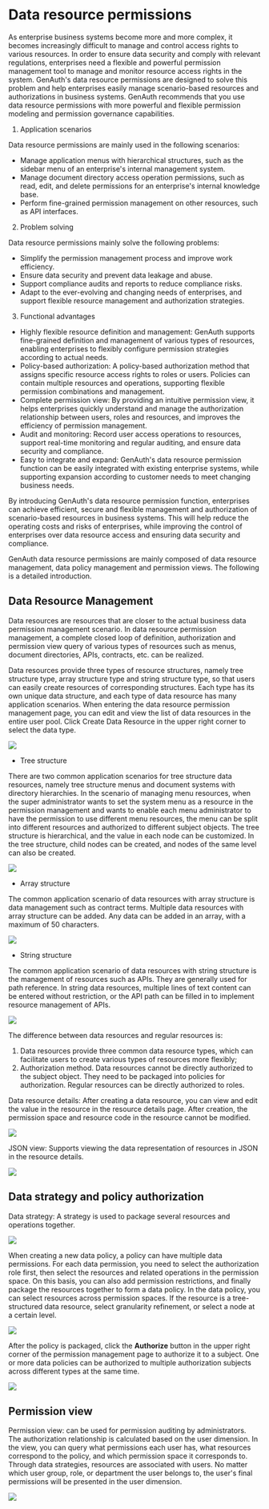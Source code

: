 # Data resource permissions

As enterprise business systems become more and more complex, it becomes increasingly difficult to manage and control access rights to various resources. In order to ensure data security and comply with relevant regulations, enterprises need a flexible and powerful permission management tool to manage and monitor resource access rights in the system. GenAuth's data resource permissions are designed to solve this problem and help enterprises easily manage scenario-based resources and authorizations in business systems. GenAuth recommends that you use data resource permissions with more powerful and flexible permission modeling and permission governance capabilities.

1. Application scenarios

Data resource permissions are mainly used in the following scenarios:

- Manage application menus with hierarchical structures, such as the sidebar menu of an enterprise's internal management system.
- Manage document directory access operation permissions, such as read, edit, and delete permissions for an enterprise's internal knowledge base.
- Perform fine-grained permission management on other resources, such as API interfaces.

2. Problem solving

Data resource permissions mainly solve the following problems:

- Simplify the permission management process and improve work efficiency.
- Ensure data security and prevent data leakage and abuse.
- Support compliance audits and reports to reduce compliance risks.
- Adapt to the ever-evolving and changing needs of enterprises, and support flexible resource management and authorization strategies.

3. Functional advantages

- Highly flexible resource definition and management: GenAuth supports fine-grained definition and management of various types of resources, enabling enterprises to flexibly configure permission strategies according to actual needs.
- Policy-based authorization: A policy-based authorization method that assigns specific resource access rights to roles or users. Policies can contain multiple resources and operations, supporting flexible permission combinations and management.
- Complete permission view: By providing an intuitive permission view, it helps enterprises quickly understand and manage the authorization relationship between users, roles and resources, and improves the efficiency of permission management.
- Audit and monitoring: Record user access operations to resources, support real-time monitoring and regular auditing, and ensure data security and compliance.
- Easy to integrate and expand: GenAuth's data resource permission function can be easily integrated with existing enterprise systems, while supporting expansion according to customer needs to meet changing business needs.

By introducing GenAuth's data resource permission function, enterprises can achieve efficient, secure and flexible management and authorization of scenario-based resources in business systems. This will help reduce the operating costs and risks of enterprises, while improving the control of enterprises over data resource access and ensuring data security and compliance.

GenAuth data resource permissions are mainly composed of data resource management, data policy management and permission views. The following is a detailed introduction.

## Data Resource Management

Data resources are resources that are closer to the actual business data permission management scenario. In data resource permission management, a complete closed loop of definition, authorization and permission view query of various types of resources such as menus, document directories, APIs, contracts, etc. can be realized.

Data resources provide three types of resource structures, namely tree structure type, array structure type and string structure type, so that users can easily create resources of corresponding structures. Each type has its own unique data structure, and each type of data resource has many application scenarios. When entering the data resource permission management page, you can edit and view the list of data resources in the entire user pool. Click Create Data Resource in the upper right corner to select the data type.

![](./images/data-resource-create.png)

- Tree structure

There are two common application scenarios for tree structure data resources, namely tree structure menus and document systems with directory hierarchies. In the scenario of managing menu resources, when the super administrator wants to set the system menu as a resource in the permission management and wants to enable each menu administrator to have the permission to use different menu resources, the menu can be split into different resources and authorized to different subject objects. The tree structure is hierarchical, and the value in each node can be customized. In the tree structure, child nodes can be created, and nodes of the same level can also be created.

![](./images/data-resource-tree.png)

- Array structure

The common application scenario of data resources with array structure is data management such as contract terms. Multiple data resources with array structure can be added. Any data can be added in an array, with a maximum of 50 characters.

![](./images/data-resource-array.png)

- String structure

The common application scenario of data resources with string structure is the management of resources such as APIs. They are generally used for path reference. In string data resources, multiple lines of text content can be entered without restriction, or the API path can be filled in to implement resource management of APIs.

![](./images/data-resource-string.png)

The difference between data resources and regular resources is:

1. Data resources provide three common data resource types, which can facilitate users to create various types of resources more flexibly;
2. Authorization method. Data resources cannot be directly authorized to the subject object. They need to be packaged into policies for authorization. Regular resources can be directly authorized to roles.

Data resource details: After creating a data resource, you can view and edit the value in the resource in the resource details page. After creation, the permission space and resource code in the resource cannot be modified.

![](./images/data-resource-detail.png)

JSON view: Supports viewing the data representation of resources in JSON in the resource details.

![](./images/data-resource-JSON.png)

## Data strategy and policy authorization

Data strategy: A strategy is used to package several resources and operations together.

![](./images/data-policy-list.png)

When creating a new data policy, a policy can have multiple data permissions. For each data permission, you need to select the authorization role first, then select the resources and related operations in the permission space. On this basis, you can also add permission restrictions, and finally package the resources together to form a data policy. In the data policy, you can select resources across permission spaces. If the resource is a tree-structured data resource, select granularity refinement, or select a node at a certain level.

![](./images/data-policy-update.png)

After the policy is packaged, click the **Authorize** button in the upper right corner of the permission management page to authorize it to a subject. One or more data policies can be authorized to multiple authorization subjects across different types at the same time.

![](./images/data-policy-authorization.png)

## Permission view

Permission view: can be used for permission auditing by administrators. The authorization relationship is calculated based on the user dimension. In the view, you can query what permissions each user has, what resources correspond to the policy, and which permission space it corresponds to. Through data strategies, resources are associated with users. No matter which user group, role, or department the user belongs to, the user's final permissions will be presented in the user dimension.

![](./images/permission-view.png)
